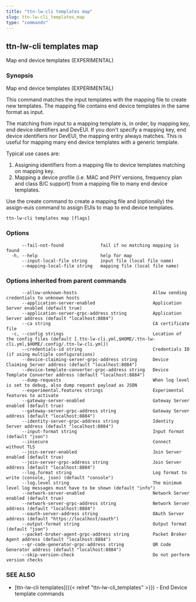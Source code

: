 ```yaml
---
title: "ttn-lw-cli templates map"
slug: ttn-lw-cli_templates_map
type: "commands"
---
```


## ttn-lw-cli templates map

Map end device templates (EXPERIMENTAL)

### Synopsis

Map end device templates (EXPERIMENTAL)

This command matches the input templates with the mapping file to create new
templates. The mapping file contains end device templates in the same format
as input.

The matching from input to a mapping template is, in order, by mapping key, end
device identifiers and DevEUI. If you don't specify a mapping key, end device
identifiers nor DevEUI, the mapping entry always matches. This is useful for
mapping many end device templates with a generic template.

Typical use cases are:

1. Assigning identifiers from a mapping file to device templates matching on
   mapping key.
2. Mapping a device profile (i.e. MAC and PHY versions, frequency plan and class
   B/C support) from a mapping file to many end device templates.

Use the create command to create a mapping file and (optionally) the assign-euis
command to assign EUIs to map to end device templates.

```
ttn-lw-cli templates map [flags]
```

### Options

```
      --fail-not-found              fail if no matching mapping is found
  -h, --help                        help for map
      --input-local-file string     input file (local file name)
      --mapping-local-file string   mapping file (local file name)
```

### Options inherited from parent commands

```
      --allow-unknown-hosts                             Allow sending credentials to unknown hosts
      --application-server-enabled                      Application Server enabled (default true)
      --application-server-grpc-address string          Application Server address (default "localhost:8884")
      --ca string                                       CA certificate file
  -c, --config strings                                  Location of the config files (default [.ttn-lw-cli.yml,$HOME/.ttn-lw-cli.yml,$HOME/.config/.ttn-lw-cli.yml])
      --credentials-id string                           Credentials ID (if using multiple configurations)
      --device-claiming-server-grpc-address string      Device Claiming Server address (default "localhost:8884")
      --device-template-converter-grpc-address string   Device Template Converter address (default "localhost:8884")
      --dump-requests                                   When log level is set to debug, also dump request payload as JSON
      --experimental.features strings                   Experimental features to activate
      --gateway-server-enabled                          Gateway Server enabled (default true)
      --gateway-server-grpc-address string              Gateway Server address (default "localhost:8884")
      --identity-server-grpc-address string             Identity Server address (default "localhost:8884")
      --input-format string                             Input format (default "json")
      --insecure                                        Connect without TLS
      --join-server-enabled                             Join Server enabled (default true)
      --join-server-grpc-address string                 Join Server address (default "localhost:8884")
      --log.format string                               Log format to write (console, json) (default "console")
      --log.level string                                The minimum level log messages must have to be shown (default "info")
      --network-server-enabled                          Network Server enabled (default true)
      --network-server-grpc-address string              Network Server address (default "localhost:8884")
      --oauth-server-address string                     OAuth Server address (default "https://localhost/oauth")
      --output-format string                            Output format (default "json")
      --packet-broker-agent-grpc-address string         Packet Broker Agent address (default "localhost:8884")
      --qr-code-generator-grpc-address string           QR Code Generator address (default "localhost:8884")
      --skip-version-check                              Do not perform version checks
```

### SEE ALSO

* [ttn-lw-cli templates]({{< relref "ttn-lw-cli_templates" >}})	 - End Device template commands

